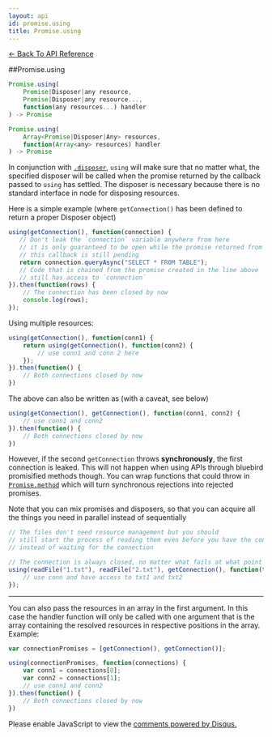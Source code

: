 ```yaml
---
layout: api
id: promise.using
title: Promise.using
---
```



[← Back To API Reference](/docs/api-reference.html)
<div class="api-code-section"><markdown>
##Promise.using

```js
Promise.using(
    Promise|Disposer|any resource,
    Promise|Disposer|any resource...,
    function(any resources...) handler
) -> Promise
```
```js
Promise.using(
    Array<Promise|Disposer|Any> resources,
    function(Array<any> resources) handler
) -> Promise
```


In conjunction with [`.disposer`](.), `using` will make sure that no matter what, the specified disposer will be called when the promise returned by the callback passed to `using` has settled. The disposer is necessary because there is no standard interface in node for disposing resources.

Here is a simple example (where `getConnection()` has been defined to return a proper Disposer object)

```js
using(getConnection(), function(connection) {
   // Don't leak the `connection` variable anywhere from here
   // it is only guaranteed to be open while the promise returned from
   // this callback is still pending
   return connection.queryAsync("SELECT * FROM TABLE");
   // Code that is chained from the promise created in the line above
   // still has access to `connection`
}).then(function(rows) {
    // The connection has been closed by now
    console.log(rows);
});
```

Using multiple resources:

```js
using(getConnection(), function(conn1) {
    return using(getConnection(), function(conn2) {
        // use conn1 and conn 2 here
    });
}).then(function() {
    // Both connections closed by now
})
```

The above can also be written as (with a caveat, see below)

```js
using(getConnection(), getConnection(), function(conn1, conn2) {
    // use conn1 and conn2
}).then(function() {
    // Both connections closed by now
})
```

However, if the second `getConnection` throws **synchronously**, the first connection is leaked. This will not happen
when using APIs through bluebird promisified methods though. You can wrap functions that could throw in [`Promise.method`](.) which will turn synchronous rejections into rejected promises.

Note that you can mix promises and disposers, so that you can acquire all the things you need in parallel instead of sequentially

```js
// The files don't need resource management but you should
// still start the process of reading them even before you have the connection
// instead of waiting for the connection

// The connection is always closed, no matter what fails at what point
using(readFile("1.txt"), readFile("2.txt"), getConnection(), function(txt1, txt2, conn) {
    // use conn and have access to txt1 and txt2
});
```


<hr>

You can also pass the resources in an array in the first argument. In this case the handler function will only be called with one argument that is the array containing the resolved resources in respective positions in the array. Example:

```js
var connectionPromises = [getConnection(), getConnection()];

using(connectionPromises, function(connections) {
    var conn1 = connections[0];
    var conn2 = connections[1];
    // use conn1 and conn2
}).then(function() {
    // Both connections closed by now
})

```


</markdown></div>

<div id="disqus_thread"></div>
<script type="text/javascript">
    var disqus_title = "Promise.using";
    var disqus_shortname = "bluebirdjs";
    var disqus_identifier = "disqus-id-promise.using";

    (function() {
        var dsq = document.createElement("script"); dsq.type = "text/javascript"; dsq.async = true;
        dsq.src = "//" + disqus_shortname + ".disqus.com/embed.js";
        (document.getElementsByTagName("head")[0] || document.getElementsByTagName("body")[0]).appendChild(dsq);
    })();
</script>
<noscript>Please enable JavaScript to view the <a href="https://disqus.com/?ref_noscript" rel="nofollow">comments powered by Disqus.</a></noscript>
